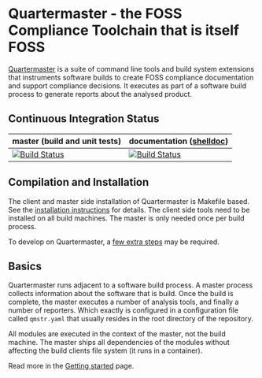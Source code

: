 # Quartermaster - the FOSS Compliance Toolchain that is itself FOSS

[Quartermaster](http://qmstr.org) is a suite of command line tools and build system extensions that instruments software builds to create
FOSS compliance documentation and support compliance decisions. It executes as part of a software build process to generate reports about the analysed product.

## Continuous Integration Status

| master (build and unit tests) | documentation ([shelldoc](https://github.com/endocode/shelldoc)) |
| ------------- | ------------- |
| [![Build Status](https://ci.endocode.com/buildStatus/icon?job=QMSTR%2Fqmstr%2Fdevelopment)](https://ci.endocode.com/job/QMSTR/job/qmstr/job/development/) | [![Build Status](https://ci.endocode.com/buildStatus/icon?job=QMSTR/DocTest)](https://ci.endocode.com/view/QMSTR/job/QMSTR/job/DocTest/) |

## Compilation and Installation

The client and master side installation of Quartermaster is Makefile
based. See the [installation instructions](https://qmstr.org/documentation/introduction/installation/) for
details. The client side tools need to be installed on all build
machines. The master is only needed once per build process.

To develop on Quartermaster, a [few extra steps](https://qmstr.org/documentation/developer)
may be required.

## Basics

Quartermaster runs adjacent to a software build process. A master
process collects information about the software that is build. Once
the build is complete, the master executes a number of analysis tools,
and finally a number of reporters. Which exactly is configured in  a
configuration file called `qmstr.yaml` that usually resides in the
root directory of the repository.

All modules are executed in the context of the master, not the build
machine. The master ships all dependencies of the modules without
affecting the build clients file system (it runs in a container).

Read more in the [Getting started](https://qmstr.org/documentation/introduction/getting-started/) page.

